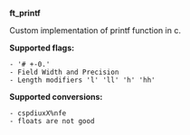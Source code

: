 **ft_printf**

Custom implementation of printf function in c.

**Supported flags:**

	- '# +-0.'
	- Field Width and Precision
	- Length modifiers 'l' 'll' 'h' 'hh'

**Supported conversions:**

	- cspdiuxX%nfe
	- floats are not good
